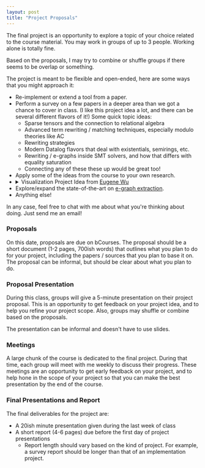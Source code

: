 ```yaml
---
layout: post
title: "Project Proposals"
---
```


The final project is an opportunity to explore a topic of your choice
 related to the course material.
You may work 
 in groups of up to 3 people.
Working alone is totally fine.

Based on the proposals, I may try to combine
 or shuffle groups if there seems to be overlap or something.

The project is meant to be flexible and open-ended,
 here are some ways that you might approach it:

<ul markdown="1">
<li> Re-implement or extend a tool from a paper.  </li>
<li>
  Perform a survey on a few papers in a deeper area than we got a chance to cover in class.
  (I like this project idea a lot, and there can be several different flavors of it!)
  Some quick topic ideas:
  <ul>
    <li> Sparse tensors and the connection to relational algebra </li>
    <li> Advanced term rewriting / matching techniques, especially modulo theories like AC </li>
    <li> Rewriting strategies </li>
    <li> Modern Datalog flavors that deal with existentials, semirings, etc.  </li>
    <li> Rewriting / e-graphs inside SMT solvers, and how that differs with equality saturation </li>
    <li> Connecting any of these these up would be great too!  </li>
  </ul>
</li>
<li> Apply some of the ideas from the course to your own research.  </li>
<li>
<details markdown="1">
 <summary>
 Visualization Project Idea from <a href="http://www.cs.columbia.edu/~ewu/">Eugene Wu</a>
 </summary>
**Background**: Graphical perception studies ask users to answer simple data questions given varying visualization designs. These have been collected into visualization principles that rank visualization effectiveness (e.g., scatter plots are better than pie charts). However, these results are limited in two ways: visualization designs confound data transformations with visual encoding, and tasks are expressed in ambiguous English language and thus non-generalizable.

We want to estimate visualization effectiveness by modeling visualizations and tasks
using the same representation -- data transformations.  The visualization is the result of transformation operators on an input dataset, and the task asks users to answer a query (operators) over the input dataset.

The setup is roughly as follows.
Let D be the input dataset, and there is a library of table transformations (e.g., filter, map, group, aggregate) and arithmetic expressions.  Visualization $V = f_V(f_T(D))$ is the result of applying a sequence of transformations $f_T(D)$ to the dataset, and then mapping its data attributes to visualization attributes via $f_V()$.  A user task $Q(D)$ estimates a result over $D$, however the user only has access to $V$.

1. is $Q(D)$ expressible as $Q'(V)$?   
2. If so, and there is a ''user effort cost'' associated with each operator, then what is the lowest cost $Q'$?

The idea is to use egg to quickly search the space of transforms and extract a lowest cost $Q'$.

Please contact ew2493@columbia.edu for details.
</details>
</li>
<li> Explore/expand the state-of-the-art on <a href="https://github.com/egraphs-good/extraction-gym">e-graph extraction</a>.</li>
<li> Anything else! </li>
</ul>

In any case, feel free to chat with me about what you're thinking about doing. Just send me an email!

### Proposals

On this date, proposals are due on bCourses.
The proposal should be a short document (1-2 pages, 700ish words) that outlines
 what you plan to do for your project, including the papers / sources that you plan to base it on.
The proposal can be informal, 
 but should be clear about what you plan to do.

### Proposal Presentation

During this class, groups will give a 5-minute presentation on their project proposal.
This is an opportunity to get feedback on your project idea,
 and to help you refine your project scope.
Also, groups may shuffle or combine based on the proposals.

The presentation can be informal and doesn't have to use slides.

### Meetings

A large chunk of the course is dedicated to the final project.
During that time,
 each group will meet with me weekly to discuss their progress.
These meetings are an opportunity to get early feedback on your project,
 and to help hone in the scope of your project
 so that you can make the best presentation by the end of the course.

### Final Presentations and Report

The final deliverables for the project are:
- A 20ish minute presentation given during the last week of class
- A short report (4-6 pages) due before the first day of project presentations
  - Report length should vary based on the kind of project. 
    For example, a survey report should be longer than that of an implementation project.